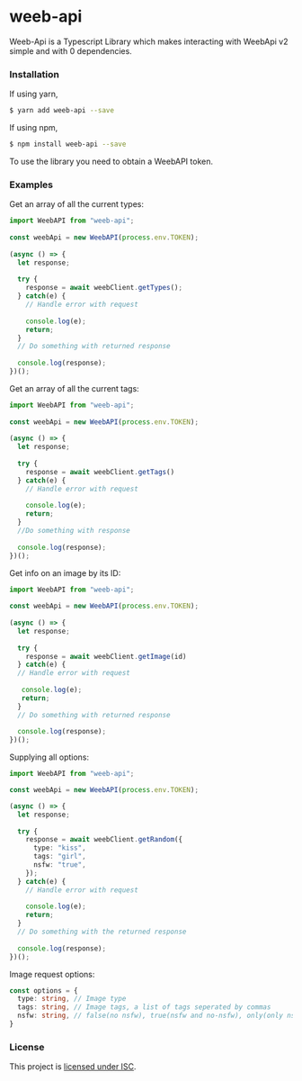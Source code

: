 # weeb-api

Weeb-Api is a Typescript Library which makes interacting with WeebApi v2
simple and with 0 dependencies.

### Installation
If using yarn,
```sh
$ yarn add weeb-api --save
```
If using npm,
```sh
$ npm install weeb-api --save
```
To use the library you need to obtain a WeebAPI token.
### Examples  
Get an array of all the current types:
```typescript
import WeebAPI from "weeb-api";
 
const weebApi = new WeebAPI(process.env.TOKEN);
 
(async () => {
  let response;
   
  try {
    response = await weebClient.getTypes();
  } catch(e) {
    // Handle error with request
    
    console.log(e);
    return;
  }
  // Do something with returned response
  
  console.log(response);
})();
```
Get an array of all the current tags:
```typescript
import WeebAPI from "weeb-api";
 
const weebApi = new WeebAPI(process.env.TOKEN);
 
(async () => {
  let response;
    
  try {
    response = await weebClient.getTags()
  } catch(e) {
    // Handle error with request
    
    console.log(e);
    return;
  }
  //Do something with response
  
  console.log(response);
})();


```

Get info on an image by its ID:

```typescript
import WeebAPI from "weeb-api";
 
const weebApi = new WeebAPI(process.env.TOKEN);
 
(async () => {
  let response;
   
  try {
    response = await weebClient.getImage(id)
  } catch(e) {
  // Handle error with request
  
   console.log(e);
   return;
  } 
  // Do something with returned response
  
  console.log(response);
})();
```
 
Supplying all options:

```typescript
import WeebAPI from "weeb-api";

const weebApi = new WeebAPI(process.env.TOKEN);

(async () => {
  let response;
   
  try {
    response = await weebClient.getRandom({
      type: "kiss",
      tags: "girl",
      nsfw: "true",
    });
  } catch(e) {
    // Handle error with request
    
    console.log(e);
    return;
  }
  // Do something with the returned response
  
  console.log(response);
})();

```
Image request options:
   
```typescript
const options = {
  type: string, // Image type
  tags: string, // Image tags, a list of tags seperated by commas
  nsfw: string, // false(no nsfw), true(nsfw and no-nsfw), only(only nsfw)
}
```
### License
This project is [licensed under ISC][license].

[license]: https://github.com/hsiW/weeb-api.ts/blob/master/LICENSE
